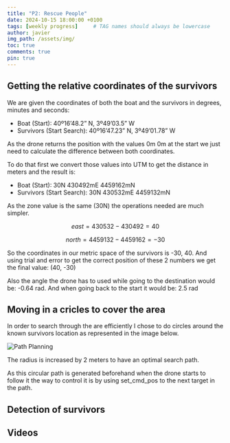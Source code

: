 ```yaml
---
title: "P2: Rescue People"
date: 2024-10-15 18:00:00 +0100
tags: [weekly progress]     # TAG names should always be lowercase
author: javier
img_path: /assets/img/
toc: true
comments: true
pin: true
---
```


## Getting the relative coordinates of the survivors

We are given the coordinates of both the boat and the survivors in degrees, minutes and seconds:

* Boat (Start): 40º16’48.2” N, 3º49’03.5” W
* Survivors (Start Search): 40º16’47.23” N, 3º49’01.78” W

As the drone returns the position with the values 0m 0m at the start we just need to calculate the difference between both coordinates.

To do that first we convert those values into UTM to get the distance in meters and the result is:

* Boat (Start): 30N 430492mE 4459162mN
* Survivors (Start Search): 30N 430532mE 4459132mN

As the zone value is the same (30N) the operations needed are much simpler.

```math
east = 430532 - 430492 = 40
```

```math
north = 4459132 - 4459162 = -30
```

So the coordinates in our metric space of the survivors is -30, 40. And using trial and error to get the correct position of these 2 numbers we get the final value: (40, -30)

Also the angle the drone has to used while going to the destination would be: -0.64 rad. And when going back to the start it would be: 2.5 rad

## Moving in a cricles to cover the area

In order to search through the are efficiently I chose to do circles around the known survivors location as represented in the image below.

![Path Planning](rescue_people_move.svg)

The radius is increased by 2 meters to have an optimal search path.

As this circular path is generated beforehand when the drone starts to follow it the way to control it is by using set_cmd_pos to the next target in the path.  

## Detection of survivors

## Videos
